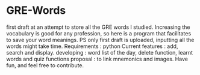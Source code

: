 # GRE-Words
first draft at an attempt to store all the GRE words I studied. Increasing the vocabulary is good for any profession, so here is a program that facilitates to save your word meanings. PS only first draft is uploaded, inputting all the words might take time.
Requirements     : python
Current features : add, search and display. 
developing       : word list of the day, delete function, learnt words and quiz functions
proposal         : to link mnemonics and images.
Have fun, and feel free to contribute.
